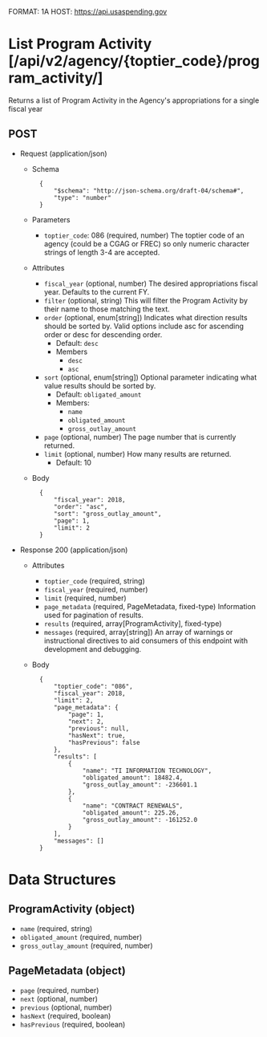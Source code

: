 FORMAT: 1A
HOST: https://api.usaspending.gov

# List Program Activity [/api/v2/agency/{toptier_code}/program_activity/]

Returns a list of Program Activity in the Agency's appropriations for a single fiscal year

## POST

+ Request (application/json)
    + Schema

            {
                "$schema": "http://json-schema.org/draft-04/schema#",
                "type": "number"
            }
    + Parameters
        + `toptier_code`: 086 (required, number)
            The toptier code of an agency (could be a CGAG or FREC) so only numeric character strings of length 3-4 are accepted.
    + Attributes
        + `fiscal_year` (optional, number)
            The desired appropriations fiscal year. Defaults to the current FY.
        + `filter` (optional, string)
            This will filter the Program Activity by their name to those matching the text.
        + `order` (optional, enum[string])
            Indicates what direction results should be sorted by. Valid options include asc for ascending order or desc for descending order.
            + Default: `desc`
            + Members
                + `desc`
                + `asc`
        + `sort` (optional, enum[string])
            Optional parameter indicating what value results should be sorted by.
            + Default: `obligated_amount`
            + Members:
                + `name`
                + `obligated_amount`
                + `gross_outlay_amount`
        + `page` (optional, number)
            The page number that is currently returned.
        + `limit` (optional, number)
            How many results are returned.
            + Default: 10
    + Body

            {
                "fiscal_year": 2018,
                "order": "asc",
                "sort": "gross_outlay_amount",
                "page": 1,
                "limit": 2
            }

+ Response 200 (application/json)
    + Attributes
        + `toptier_code` (required, string)
        + `fiscal_year` (required, number)
        + `limit` (required, number)
        + `page_metadata` (required, PageMetadata, fixed-type)
            Information used for pagination of results.
        + `results` (required, array[ProgramActivity], fixed-type)
        + `messages` (required, array[string])
            An array of warnings or instructional directives to aid consumers of this endpoint with development and debugging.

    + Body

            {
                "toptier_code": "086",
                "fiscal_year": 2018,
                "limit": 2,
                "page_metadata": {
                    "page": 1,
                    "next": 2,
                    "previous": null,
                    "hasNext": true,
                    "hasPrevious": false
                },
                "results": [
                    {
                        "name": "TI INFORMATION TECHNOLOGY",
                        "obligated_amount": 18482.4,
                        "gross_outlay_amount": -236601.1
                    },
                    {
                        "name": "CONTRACT RENEWALS",
                        "obligated_amount": 225.26,
                        "gross_outlay_amount": -161252.0
                    }
                ],
                "messages": []
            }

# Data Structures

## ProgramActivity (object)
+ `name` (required, string)
+ `obligated_amount` (required, number)
+ `gross_outlay_amount` (required, number)

## PageMetadata (object)
+ `page` (required, number)
+ `next` (optional, number)
+ `previous` (optional, number)
+ `hasNext` (required, boolean)
+ `hasPrevious` (required, boolean)
